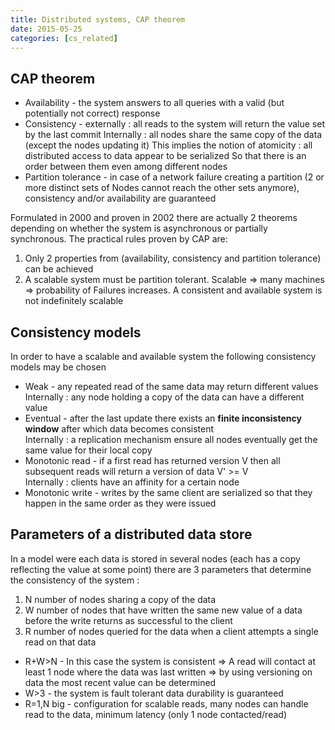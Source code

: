 ```yaml
---
title: Distributed systems, CAP theorem
date: 2015-05-25
categories: [cs_related]
---
```


## CAP theorem
* Availability - the system answers to all queries with a valid (but potentially not correct) response
* Consistency - externally : all reads to the system will return the value set by the last commit
  Internally : all nodes share the same copy of the data (except the nodes updating it)
  This implies the notion of atomicity : all distributed access to data appear to be serialized
  So that there is an order between them even among different nodes
* Partition tolerance - in case of a network failure creating a partition (2 or more distinct sets of
  Nodes cannot reach the other sets anymore), consistency and/or availability are guaranteed

Formulated in 2000 and proven in 2002 there are actually 2 theorems depending on whether the system is
asynchronous or partially synchronous. The practical rules proven by CAP are:

1. Only 2 properties from (availability, consistency and partition tolerance) can be achieved
2. A scalable system must be partition tolerant. Scalable => many machines => probability of
  Failures increases. A consistent and available system is not indefinitely scalable

## Consistency models
In order to have a scalable and available system the following consistency models may be chosen

* Weak - any repeated read of the same data may return different values
  Internally : any node holding a copy of the data can have a different value
* Eventual - after the last update there exists an **finite inconsistency window** after which data becomes consistent  
  Internally : a replication mechanism ensure all nodes eventually get the same value for their local copy
* Monotonic read - if a first read has returned version V then all subsequent reads will return a version of data V' >= V  
  Internally : clients have an affinity for a certain node
* Monotonic write - writes by the same client are serialized so that they happen in the same order as they were issued

## Parameters of a distributed data store
In a model were each data is stored in several nodes (each has a copy reflecting the value at some point)
there are 3 parameters that determine the consistency of the system :

1. N number of nodes sharing a copy of the data
2. W number of nodes that have written the same new value of a data before the write returns as
  successful to the client
3. R number of nodes queried for the data when a client attempts a single read on that data

* R+W>N - In this case the system is consistent => A read will contact at least 1 node where the data
  was last written => by using versioning on data the most recent value can be determined
* W>3 - the system is fault tolerant data durability is guaranteed
* R=1,N big - configuration for scalable reads, many nodes can handle read to the data, minimum
  latency (only 1 node contacted/read)

